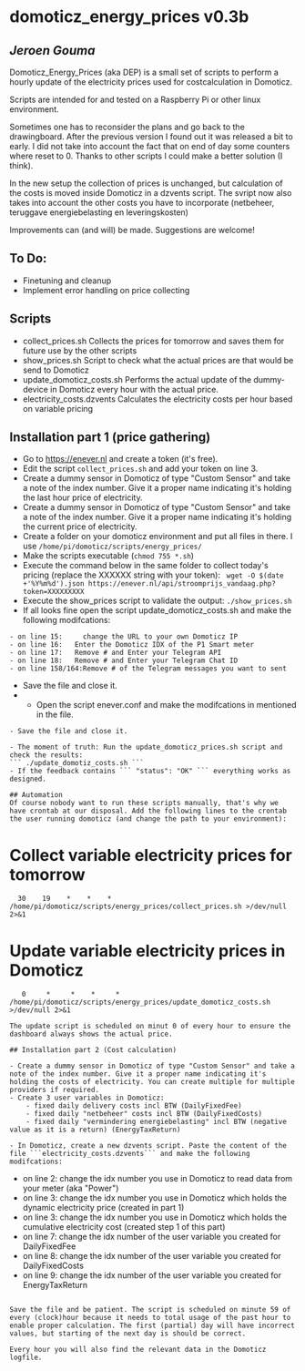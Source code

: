 # domoticz_energy_prices v0.3b
## _Jeroen Gouma_

Domoticz_Energy_Prices (aka DEP) is a small set of scripts to perform a hourly update of the electricity prices used for costcalculation in Domoticz. 

Scripts are intended for and tested on a Raspberry Pi or other linux environment.

Sometimes one has to reconsider the plans and go back to the drawingboard. After the previous version I found out it was released a bit to early. I did not take into account the fact that on end of day some counters where reset to 0. Thanks to other scripts I could make a better solution (I think).

In the new setup the collection of prices is unchanged, but calculation of the costs is moved inside Domoticz in a dzvents script. The svript now also takes into account the other costs you have to incorporate (netbeheer, teruggave energiebelasting en leveringskosten)

Improvements can (and will) be made. Suggestions are welcome!


## To Do: 
- Finetuning and cleanup
- Implement error handling on price collecting

## Scripts
- collect_prices.sh
Collects the prices for tomorrow and saves them for future use by the other scripts
- show_prices.sh
Script to check what the actual prices are that would be send to Domoticz
- update_domoticz_costs.sh
Performs the actual update of the dummy-device in Domoticz every hour with the actual price.
- electricity_costs.dzvents
Calculates the electricity costs per hour based on variable pricing

## Installation part 1 (price gathering)
- Go to https://enever.nl and create a token (it's free).
- Edit the script ```collect_prices.sh``` and add your token on line 3.
- Create a dummy sensor in Domoticz of type "Custom Sensor" and take a note of the index number. Give it a proper name indicating it's holding the last hour price of electricity.
- Create a dummy sensor in Domoticz of type "Custom Sensor" and take a note of the index number. Give it a proper name indicating it's holding the current price of electricity.
- Create a folder on your domoticz environment and put all files in there. 
 I use ```/home/pi/domoticz/scripts/energy_prices/ ```
- Make the scripts executable (```chmod 755 *.sh```)
- Execute the command below in the same folder to collect today's pricing (replace the XXXXXX string with your token):
    ``` wget -O $(date +'%Y%m%d').json https://enever.nl/api/stroomprijs_vandaag.php?token=XXXXXXXXX```
- Execute the show_prices script to validate the output:
``` ./show_prices.sh ```
- If all looks fine open the script update_domoticz_costs.sh and make the following modifcations:
```
- on line 15:     change the URL to your own Domoticz IP
- on line 16:	Enter the Domoticz IDX of the P1 Smart meter
- on line 17:	Remove # and Enter your Telegram API
- on line 18:	Remove # and Enter your Telegram Chat ID
- on line 158/164:Remove # of the Telegram messages you want to sent
```
- Save the file and close it.
- - Open the script enever.conf and make the modifcations in mentioned in the file.
```
- Save the file and close it.

- The moment of truth: Run the update_domoticz_prices.sh script and check the results:
``` ./update_domotiz_costs.sh ```
- If the feedback contains ``` "status": "OK" ``` everything works as designed.

## Automation
Of course nobody want to run these scripts manually, that's why we have crontab at our disposal. Add the following lines to the crontab the user running domoticz (and change the path to your environment):
```
   # Collect variable electricity prices for tomorrow
      30    19    *    *    *     /home/pi/domoticz/scripts/energy_prices/collect_prices.sh >/dev/null 2>&1
   # Update variable electricity prices in Domoticz
       0     *     *    *     *   /home/pi/domoticz/scripts/energy_prices/update_domoticz_costs.sh  >/dev/null 2>&1
```
The update script is scheduled on minut 0 of every hour to ensure the dashboard always shows the actual price.

## Installation part 2 (Cost calculation)

- Create a dummy sensor in Domoticz of type "Custom Sensor" and take a note of the index number. Give it a proper name indicating it's holding the costs of electricity. You can create multiple for multiple providers if required.
- Create 3 user variables in Domoticz:
    - fixed daily delivery costs incl BTW (DailyFixedFee)
    - fixed daily "netbeheer" costs incl BTW (DailyFixedCosts)
    - fixed daily "vermindering energiebelasting" incl BTW (negative value as it is a return) (EnergyTaxReturn)

- In Domoticz, create a new dzvents script. Paste the content of the file ```electricity_costs.dzvents``` and make the following modifcations:
```
- on line 2: change the idx number you use in Domoticz to read data from your meter (aka "Power")
- on line 3: change the idx number you use in Domoticz which holds the dynamic electricity price (created in part 1)
- on line 3: change the idx number you use in Domoticz which holds the cumulative electricity cost (created step 1 of this part)
- on line 7: change the idx number of the user variable you created for DailyFixedFee
- on line 8: change the idx number of the user variable you created for DailyFixedCosts
- on line 9: change the idx number of the user variable you created for EnergyTaxReturn
```

Save the file and be patient. The script is scheduled on minute 59 of every (clock)hour because it needs to total usage of the past hour to enable proper calculation. The first (partial) day will have incorrect values, but starting of the next day is should be correct.

Every hour you will also find the relevant data in the Domoticz logfile.
